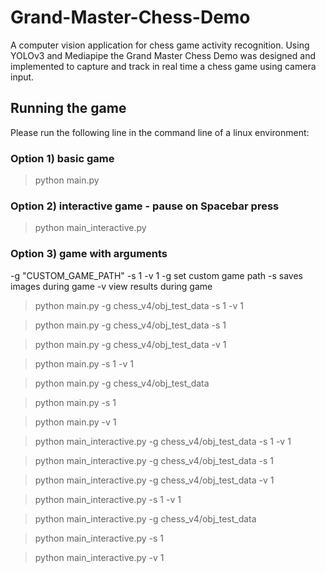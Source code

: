 # Grand-Master-Chess-Demo
A computer vision application for chess game activity recognition. Using YOLOv3 and Mediapipe the Grand Master Chess Demo was designed and implemented to capture and track in real time a chess game using camera input.

## Running the game
Please run the following line in the command line of a linux environment:

### Option 1) basic game
> python main.py 
### Option 2) interactive game - pause on Spacebar press
> python main_interactive.py 
### Option 3) game with arguments
-g "CUSTOM_GAME_PATH" -s 1 -v 1 
-g set custom game path
-s saves images during game
-v view results during game
> python main.py -g chess_v4/obj_test_data -s 1 -v 1

> python main.py -g chess_v4/obj_test_data -s 1

> python main.py -g chess_v4/obj_test_data -v 1

> python main.py -s 1 -v 1

> python main.py -g chess_v4/obj_test_data

> python main.py -s 1

> python main.py -v 1

> python main_interactive.py -g chess_v4/obj_test_data -s 1 -v 1

> python main_interactive.py -g chess_v4/obj_test_data -s 1

> python main_interactive.py -g chess_v4/obj_test_data -v 1

> python main_interactive.py -s 1 -v 1

> python main_interactive.py -g chess_v4/obj_test_data

> python main_interactive.py -s 1

> python main_interactive.py -v 1

